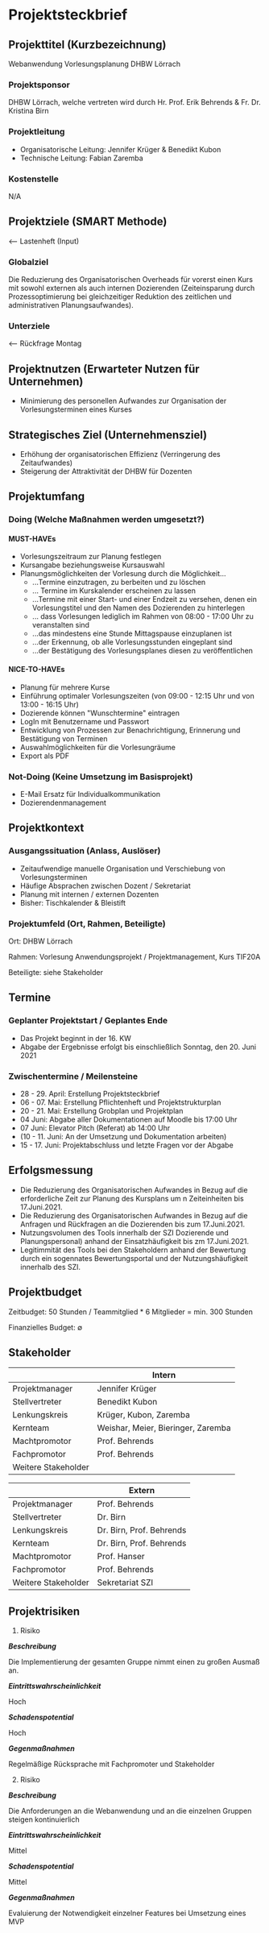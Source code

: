 # Projektsteckbrief

## Projekttitel (Kurzbezeichnung)

Webanwendung Vorlesungsplanung DHBW Lörrach

### Projektsponsor

DHBW Lörrach,
welche vertreten wird durch Hr. Prof. Erik Behrends & Fr. Dr. Kristina Birn

### Projektleitung

- Organisatorische Leitung: Jennifer Krüger & Benedikt Kubon
- Technische Leitung: Fabian Zaremba

### Kostenstelle

N/A

## Projektziele (SMART Methode)

<-- Lastenheft (Input)

### Globalziel
Die Reduzierung des Organisatorischen Overheads für vorerst einen Kurs mit sowohl externen als auch internen Dozierenden (Zeiteinsparung durch Prozessoptimierung bei gleichzeitiger Reduktion des zeitlichen und administrativen Planungsaufwandes).

### Unterziele
<-- Rückfrage Montag

## Projektnutzen (Erwarteter Nutzen für Unternehmen)

- Minimierung des personellen Aufwandes zur Organisation der Vorlesungsterminen eines Kurses

## Strategisches Ziel (Unternehmensziel)

- Erhöhung der organisatorischen Effizienz (Verringerung des Zeitaufwandes)
- Steigerung der Attraktivität der DHBW für Dozenten

## Projektumfang

### Doing (Welche Maßnahmen werden umgesetzt?)
#### MUST-HAVEs
- Vorlesungszeitraum zur Planung festlegen
- Kursangabe beziehungsweise Kursauswahl
- Planungsmöglichkeiten der Vorlesung durch die Möglichkeit...
  - ...Termine einzutragen, zu berbeiten und zu löschen
  - ... Termine im Kurskalender erscheinen zu lassen
  - ...Termine mit einer Start- und einer Endzeit zu versehen, denen ein Vorlesungstitel und den Namen des Dozierenden zu hinterlegen
  - ... dass Vorlesungen lediglich im Rahmen von 08:00 - 17:00 Uhr zu veranstalten sind
  - ...das mindestens eine Stunde Mittagspause einzuplanen ist
  - ...der Erkennung, ob alle Vorlesungsstunden eingeplant sind
  - ...der Bestätigung des Vorlesungsplanes diesen zu veröffentlichen

#### NICE-TO-HAVEs
- Planung für mehrere Kurse
- Einführung optimaler Vorlesungszeiten (von 09:00 - 12:15 Uhr und von 13:00 - 16:15 Uhr)
- Dozierende können "Wunschtermine" eintragen
- LogIn mit Benutzername und Passwort
- Entwicklung von Prozessen zur Benachrichtigung, Erinnerung und Bestätigung von Terminen
- Auswahlmöglichkeiten für die Vorlesungräume
- Export als PDF

### Not-Doing (Keine Umsetzung im Basisprojekt)

- E-Mail Ersatz für Individualkommunikation
- Dozierendenmanagement

## Projektkontext

### Ausgangssituation (Anlass, Auslöser)

- Zeitaufwendige manuelle Organisation und Verschiebung von Vorlesungsterminen
- Häufige Absprachen zwischen Dozent / Sekretariat
- Planung mit internen / externen Dozenten
- Bisher: Tischkalender & Bleistift

### Projektumfeld (Ort, Rahmen, Beteiligte)

Ort: DHBW Lörrach

Rahmen: Vorlesung Anwendungsprojekt / Projektmanagement, Kurs TIF20A

Beteiligte: siehe Stakeholder

## Termine

### Geplanter Projektstart / Geplantes Ende

- Das Projekt beginnt in der 16. KW
- Abgabe der Ergebnisse erfolgt bis einschließlich Sonntag, den 20. Juni 2021

### Zwischentermine / Meilensteine

- 28 - 29. April: Erstellung Projektsteckbrief
- 06 - 07. Mai: Erstellung Pflichtenheft und Projektstrukturplan
- 20 - 21. Mai: Erstellung Grobplan und Projektplan
- 04 Juni: Abgabe aller Dokumentationen auf Moodle bis 17:00 Uhr
- 07 Juni: Elevator Pitch (Referat) ab 14:00 Uhr
- (10 - 11. Juni: An der Umsetzung und Dokumentation arbeiten)
- 15 - 17. Juni: Projektabschluss und letzte Fragen vor der Abgabe

## Erfolgsmessung

- Die Reduzierung des Organisatorischen Aufwandes in Bezug auf die erforderliche Zeit zur Planung des Kursplans um n Zeiteinheiten bis 17.Juni.2021.
- Die Reduzierung des Organisatorischen Aufwandes in Bezug auf die Anfragen und Rückfragen an die Dozierenden bis zum 17.Juni.2021.
- Nutzungsvolumen des Tools innerhalb der SZI Dozierende und Planungspersonal) anhand der Einsatzhäufigkeit bis zm 17.Juni.2021.
- Legitimmität des Tools bei den Stakeholdern anhand der Bewertung durch ein sogennates Bewertungsportal und der Nutzungshäufigkeit innerhalb des SZI.

## Projektbudget

Zeitbudget: 50 Stunden / Teammitglied * 6 Mitglieder = min. 300 Stunden

Finanzielles Budget: ∅

## Stakeholder

|                      | Intern                             |
| -------------------- | ---------------------------------- |
| Projektmanager       | Jennifer Krüger                    |
| Stellvertreter       | Benedikt Kubon                     |
| Lenkungskreis        | Krüger, Kubon, Zaremba             |
| Kernteam             | Weishar, Meier, Bieringer, Zaremba |
| Machtpromotor        | Prof. Behrends                     |
| Fachpromotor         | Prof. Behrends                     |
| Weitere Stakeholder  |                                    |

|                      | Extern                   |
| -------------------- | -----------------------  |
| Projektmanager       | Prof. Behrends           |
| Stellvertreter       | Dr. Birn                 |
| Lenkungskreis        | Dr. Birn, Prof. Behrends |
| Kernteam             | Dr. Birn, Prof. Behrends |
| Machtpromotor        | Prof. Hanser             |
| Fachpromotor         | Prof. Behrends           |
| Weitere Stakeholder  | Sekretariat SZI          |

## Projektrisiken

1. Risiko


***Beschreibung***

Die Implementierung der gesamten Gruppe nimmt einen zu großen Ausmaß an.

***Eintrittswahrscheinlichkeit***

Hoch

***Schadenspotential***

Hoch

***Gegenmaßnahmen***

Regelmäßige Rücksprache mit Fachpromoter und Stakeholder


2. Risiko


***Beschreibung***

Die Anforderungen an die Webanwendung und an die einzelnen Gruppen steigen kontinuierlich

***Eintrittswahrscheinlichkeit***

Mittel

***Schadenspotential***

Mittel

***Gegenmaßnahmen***

Evaluierung der Notwendigkeit einzelner Features bei Umsetzung eines MVP
